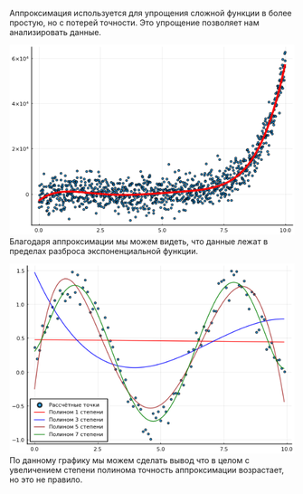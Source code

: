 Аппроксимация используется для упрощения сложной функции в более простую, но с потерей точности. Это упрощение позволяет нам анализировать данные.

![alt tag](https://github.com/NewDDay/JLessons/blob/master/MathMod/approximation/exp.png?raw=true "Экспонента")
Благодаря аппроксимации мы можем видеть, что данные лежат в пределах разброса экспоненциальной функции.


![alt tag](https://github.com/NewDDay/JLessons/blob/master/MathMod/approximation/sin.png?raw=true "Синусоида")
По данному графику мы можем сделать вывод что в целом с увеличением степени полинома точность аппроксимации возрастает, но это не правило.
